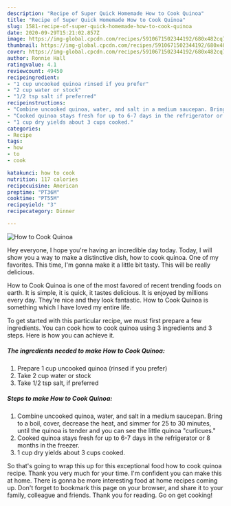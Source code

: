```yaml
---
description: "Recipe of Super Quick Homemade How to Cook Quinoa"
title: "Recipe of Super Quick Homemade How to Cook Quinoa"
slug: 1581-recipe-of-super-quick-homemade-how-to-cook-quinoa
date: 2020-09-29T15:21:02.857Z
image: https://img-global.cpcdn.com/recipes/5910671502344192/680x482cq70/how-to-cook-quinoa-recipe-main-photo.jpg
thumbnail: https://img-global.cpcdn.com/recipes/5910671502344192/680x482cq70/how-to-cook-quinoa-recipe-main-photo.jpg
cover: https://img-global.cpcdn.com/recipes/5910671502344192/680x482cq70/how-to-cook-quinoa-recipe-main-photo.jpg
author: Ronnie Hall
ratingvalue: 4.1
reviewcount: 49450
recipeingredient:
- "1 cup uncooked quinoa rinsed if you prefer"
- "2 cup water or stock"
- "1/2 tsp salt if preferred"
recipeinstructions:
- "Combine uncooked quinoa, water, and salt in a medium saucepan. Bring to a boil, cover, decrease the heat, and simmer for 25 to 30 minutes, until the quinoa is tender and you can see the little quinoa &#34;curlicues.&#34;"
- "Cooked quinoa stays fresh for up to 6-7 days in the refrigerator or 8 months in the freezer."
- "1 cup dry yields about 3 cups cooked."
categories:
- Recipe
tags:
- how
- to
- cook

katakunci: how to cook 
nutrition: 117 calories
recipecuisine: American
preptime: "PT36M"
cooktime: "PT55M"
recipeyield: "3"
recipecategory: Dinner

---
```



![How to Cook Quinoa](https://img-global.cpcdn.com/recipes/5910671502344192/680x482cq70/how-to-cook-quinoa-recipe-main-photo.jpg)

Hey everyone, I hope you're having an incredible day today. Today, I will show you a way to make a distinctive dish, how to cook quinoa. One of my favorites. This time, I'm gonna make it a little bit tasty. This will be really delicious.

How to Cook Quinoa is one of the most favored of recent trending foods on earth. It is simple, it is quick, it tastes delicious. It is enjoyed by millions every day. They're nice and they look fantastic. How to Cook Quinoa is something which I have loved my entire life.




To get started with this particular recipe, we must first prepare a few ingredients. You can cook how to cook quinoa using 3 ingredients and 3 steps. Here is how you can achieve it.

<!--inarticleads1-->

##### The ingredients needed to make How to Cook Quinoa:

1. Prepare 1 cup uncooked quinoa (rinsed if you prefer)
1. Take 2 cup water or stock
1. Take 1/2 tsp salt, if preferred




<!--inarticleads2-->

##### Steps to make How to Cook Quinoa:

1. Combine uncooked quinoa, water, and salt in a medium saucepan. Bring to a boil, cover, decrease the heat, and simmer for 25 to 30 minutes, until the quinoa is tender and you can see the little quinoa &#34;curlicues.&#34;
1. Cooked quinoa stays fresh for up to 6-7 days in the refrigerator or 8 months in the freezer.
1. 1 cup dry yields about 3 cups cooked.




So that's going to wrap this up for this exceptional food how to cook quinoa recipe. Thank you very much for your time. I'm confident you can make this at home. There is gonna be more interesting food at home recipes coming up. Don't forget to bookmark this page on your browser, and share it to your family, colleague and friends. Thank you for reading. Go on get cooking!
